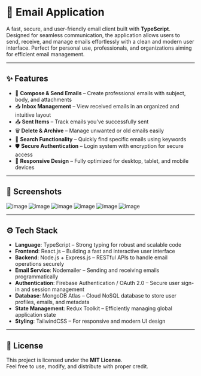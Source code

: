 # 📧 Email Application

A fast, secure, and user-friendly email client built with **TypeScript**. Designed for seamless communication, the application allows users to send, receive, and manage emails effortlessly with a clean and modern user interface. Perfect for personal use, professionals, and organizations aiming for efficient email management.


---

## ✨ Features

- 📨 **Compose & Send Emails** – Create professional emails with subject, body, and attachments
- 📥 **Inbox Management** – View received emails in an organized and intuitive layout
- 📤 **Sent Items** – Track emails you’ve successfully sent
- 🗑️ **Delete & Archive** – Manage unwanted or old emails easily
- 🔎 **Search Functionality** – Quickly find specific emails using keywords
- 🛡️ **Secure Authentication** – Login system with encryption for secure access
- 📱 **Responsive Design** – Fully optimized for desktop, tablet, and mobile devices

---

## 📸 Screenshots

![image](https://github.com/user-attachments/assets/ce46374e-99df-4bd8-9c98-6fde679c376f)
![image](https://github.com/user-attachments/assets/687464a5-8c5c-4aa2-a668-b8597aedc5ba)
![image](https://github.com/user-attachments/assets/10a25f0a-0921-42b5-a343-dd981996153d)
![image](https://github.com/user-attachments/assets/4535ef9a-db82-4b8c-9769-0b0adf9a5f4e)
![image](https://github.com/user-attachments/assets/8f77543a-1c6b-4903-aa71-b3f862ad192c)
![image](https://github.com/user-attachments/assets/87cc638a-5a4a-482b-aa65-af9a2d516021)








---

## ⚙️ Tech Stack

- **Language**: TypeScript – Strong typing for robust and scalable code  
- **Frontend**: React.js – Building a fast and interactive user interface  
- **Backend**: Node.js + Express.js – RESTful APIs to handle email operations securely  
- **Email Service**: Nodemailer – Sending and receiving emails programmatically  
- **Authentication**: Firebase Authentication / OAuth 2.0 – Secure user sign-in and session management  
- **Database**: MongoDB Atlas – Cloud NoSQL database to store user profiles, emails, and metadata  
- **State Management**: Redux Toolkit – Efficiently managing global application state  
- **Styling**: TailwindCSS – For responsive and modern UI design  

---

## 📜 License

This project is licensed under the **MIT License**.  
Feel free to use, modify, and distribute with proper credit.


